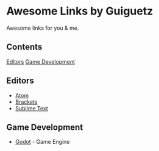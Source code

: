 # Awesome Links by Guiguetz
Awesome links for you &amp; me.

## Contents
[Editors](#editors)
[Game Development](#game-development)

## Editors

* [Atom](https://github.com/mehcode/awesome-atom)
* [Brackets](https://github.com/adobe/brackets)
* [Sublime Text](https://github.com/dreikanter/sublime-bookmarks)

## Game Development

* [Godot](https://github.com/Calinou/awesome-godot) - Game Engine
